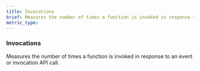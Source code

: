 ```yaml
---
title: Invocations
brief: Measures the number of times a function is invoked in response to an event or invocation API call.
metric_type:
---
```

### Invocations

Measures the number of times a function is invoked in response to an event or invocation API call.
